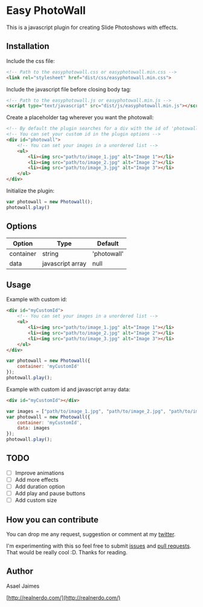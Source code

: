 # Easy PhotoWall

This is a javascript plugin for creating Slide Photoshows with effects.

## Installation

Include the css file:
```html
<!-- Path to the easyphotowall.css or easyphotowall.min.css -->
<link rel="stylesheet" href="dist/css/easyphotowall.min.css">
```

Include the javascript file before closing body tag:
```html
<!-- Path to the easyphotowall.js or easyphotowall.min.js -->
<script type="text/javascript" src="dist/js/easyphotowall.min.js"></script>
```

Create a placeholder tag wherever you want the photowall:
```html
<!-- By default the plugin searches for a div with the id of 'photowall' -->
<!-- You can set your custom id in the plugin options -->
<div id="photowall">
    <!-- You can set your images in a unordered list -->
    <ul>
        <li><img src="path/to/image_1.jpg" alt="Image 1"></li>
        <li><img src="path/to/image_2.jpg" alt="Image 2"></li>
        <li><img src="path/to/image_3.jpg" alt="Image 3"></li>
    </ul>
</div>
```

Initialize the plugin:
```javascript
var photowall = new Photowall();
photowall.play()
```

## Options

| Option    | Type             | Default     |
| ----------|------------------| ------------|
| container | string           | 'photowall' |
| data      | javascript array |   null      |

## Usage

Example with custom id:
```html
<div id="myCustomId">
    <!-- You can set your images in a unordered list -->
    <ul>
        <li><img src="path/to/image_1.jpg" alt="Image 1"></li>
        <li><img src="path/to/image_2.jpg" alt="Image 2"></li>
        <li><img src="path/to/image_3.jpg" alt="Image 3"></li>
    </ul>
</div>
```

```javascript
var photowall = new Photowall({
    container: 'myCustomId'
});
photowall.play();
```

Example with custom id and javascript array data:
```html
<div id="myCustomId"></div>
```

```javascript
var images = ["path/to/image_1.jpg", "path/to/image_2.jpg", "path/to/image_3.jpg"];
var photowall = new Photowall({
    container: 'myCustomId',
    data: images
});
photowall.play();
```

## TODO

- [ ] Improve animations
- [ ] Add more effects
- [ ] Add duration option
- [ ] Add play and pause buttons
- [ ] Add custom size

## How you can contribute

You can drop me any request, suggestion or comment at my [twitter](https://twitter.com/asaelx).

I'm experimenting with this so feel free to submit [issues](https://github.com/realnerdo/easyphotowall/issues) and [pull requests](https://github.com/realnerdo/easyphotowall/pulls). That would be really cool :D.
Thanks for reading.

## Author

Asael Jaimes

[http://realnerdo.com/](http://realnerdo.com/)
